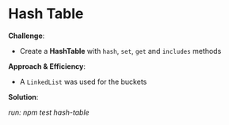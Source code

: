 # Hash Table


**Challenge**:
  - Create a **HashTable** with `hash`, `set`, `get` and `includes` methods

**Approach & Efficiency**: 
  - A `LinkedList` was used for the buckets 

**Solution**:

*run: npm test hash-table*

